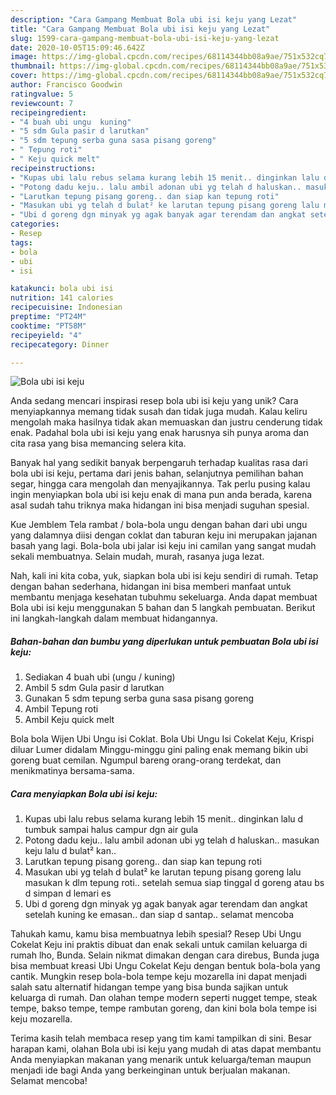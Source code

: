 ```yaml
---
description: "Cara Gampang Membuat Bola ubi isi keju yang Lezat"
title: "Cara Gampang Membuat Bola ubi isi keju yang Lezat"
slug: 1599-cara-gampang-membuat-bola-ubi-isi-keju-yang-lezat
date: 2020-10-05T15:09:46.642Z
image: https://img-global.cpcdn.com/recipes/68114344bb08a9ae/751x532cq70/bola-ubi-isi-keju-foto-resep-utama.jpg
thumbnail: https://img-global.cpcdn.com/recipes/68114344bb08a9ae/751x532cq70/bola-ubi-isi-keju-foto-resep-utama.jpg
cover: https://img-global.cpcdn.com/recipes/68114344bb08a9ae/751x532cq70/bola-ubi-isi-keju-foto-resep-utama.jpg
author: Francisco Goodwin
ratingvalue: 5
reviewcount: 7
recipeingredient:
- "4 buah ubi ungu  kuning"
- "5 sdm Gula pasir d larutkan"
- "5 sdm tepung serba guna sasa pisang goreng"
- " Tepung roti"
- " Keju quick melt"
recipeinstructions:
- "Kupas ubi lalu rebus selama kurang lebih 15 menit.. dinginkan lalu d tumbuk sampai halus campur dgn air gula"
- "Potong dadu keju.. lalu ambil adonan ubi yg telah d haluskan.. masukan keju lalu d bulat² kan.."
- "Larutkan tepung pisang goreng.. dan siap kan tepung roti"
- "Masukan ubi yg telah d bulat² ke larutan tepung pisang goreng lalu masukan k dlm tepung roti.. setelah semua siap tinggal d goreng atau bs d simpan d lemari es"
- "Ubi d goreng dgn minyak yg agak banyak agar terendam dan angkat setelah kuning ke emasan.. dan siap d santap.. selamat mencoba"
categories:
- Resep
tags:
- bola
- ubi
- isi

katakunci: bola ubi isi 
nutrition: 141 calories
recipecuisine: Indonesian
preptime: "PT24M"
cooktime: "PT58M"
recipeyield: "4"
recipecategory: Dinner

---
```



![Bola ubi isi keju](https://img-global.cpcdn.com/recipes/68114344bb08a9ae/751x532cq70/bola-ubi-isi-keju-foto-resep-utama.jpg)

Anda sedang mencari inspirasi resep bola ubi isi keju yang unik? Cara menyiapkannya memang tidak susah dan tidak juga mudah. Kalau keliru mengolah maka hasilnya tidak akan memuaskan dan justru cenderung tidak enak. Padahal bola ubi isi keju yang enak harusnya sih punya aroma dan cita rasa yang bisa memancing selera kita.

Banyak hal yang sedikit banyak berpengaruh terhadap kualitas rasa dari bola ubi isi keju, pertama dari jenis bahan, selanjutnya pemilihan bahan segar, hingga cara mengolah dan menyajikannya. Tak perlu pusing kalau ingin menyiapkan bola ubi isi keju enak di mana pun anda berada, karena asal sudah tahu triknya maka hidangan ini bisa menjadi suguhan spesial.

Kue Jemblem Tela rambat / bola-bola ungu dengan bahan dari ubi ungu yang dalamnya diisi dengan coklat dan taburan keju ini merupakan jajanan basah yang lagi. Bola-bola ubi jalar isi keju ini camilan yang sangat mudah sekali membuatnya. Selain mudah, murah, rasanya juga lezat.


Nah, kali ini kita coba, yuk, siapkan bola ubi isi keju sendiri di rumah. Tetap dengan bahan sederhana, hidangan ini bisa memberi manfaat untuk membantu menjaga kesehatan tubuhmu sekeluarga. Anda dapat membuat Bola ubi isi keju menggunakan 5 bahan dan 5 langkah pembuatan. Berikut ini langkah-langkah dalam membuat hidangannya.

<!--inarticleads1-->

##### Bahan-bahan dan bumbu yang diperlukan untuk pembuatan Bola ubi isi keju:

1. Sediakan 4 buah ubi (ungu / kuning)
1. Ambil 5 sdm Gula pasir d larutkan
1. Gunakan 5 sdm tepung serba guna sasa pisang goreng
1. Ambil  Tepung roti
1. Ambil  Keju quick melt


Bola bola Wijen Ubi Ungu isi Coklat. Bola Ubi Ungu Isi Cokelat Keju, Krispi diluar Lumer didalam Minggu-minggu gini paling enak memang bikin ubi goreng buat cemilan. Ngumpul bareng orang-orang terdekat, dan menikmatinya bersama-sama. 

<!--inarticleads2-->

##### Cara menyiapkan Bola ubi isi keju:

1. Kupas ubi lalu rebus selama kurang lebih 15 menit.. dinginkan lalu d tumbuk sampai halus campur dgn air gula
1. Potong dadu keju.. lalu ambil adonan ubi yg telah d haluskan.. masukan keju lalu d bulat² kan..
1. Larutkan tepung pisang goreng.. dan siap kan tepung roti
1. Masukan ubi yg telah d bulat² ke larutan tepung pisang goreng lalu masukan k dlm tepung roti.. setelah semua siap tinggal d goreng atau bs d simpan d lemari es
1. Ubi d goreng dgn minyak yg agak banyak agar terendam dan angkat setelah kuning ke emasan.. dan siap d santap.. selamat mencoba


Tahukah kamu, kamu bisa membuatnya lebih spesial? Resep Ubi Ungu Cokelat Keju ini praktis dibuat dan enak sekali untuk camilan keluarga di rumah lho, Bunda. Selain nikmat dimakan dengan cara direbus, Bunda juga bisa membuat kreasi Ubi Ungu Cokelat Keju dengan bentuk bola-bola yang cantik. Mungkin resep bola-bola tempe keju mozarella ini dapat menjadi salah satu alternatif hidangan tempe yang bisa bunda sajikan untuk keluarga di rumah. Dan olahan tempe modern seperti nugget tempe, steak tempe, bakso tempe, tempe rambutan goreng, dan kini bola bola tempe isi keju mozarella. 

Terima kasih telah membaca resep yang tim kami tampilkan di sini. Besar harapan kami, olahan Bola ubi isi keju yang mudah di atas dapat membantu Anda menyiapkan makanan yang menarik untuk keluarga/teman maupun menjadi ide bagi Anda yang berkeinginan untuk berjualan makanan. Selamat mencoba!
